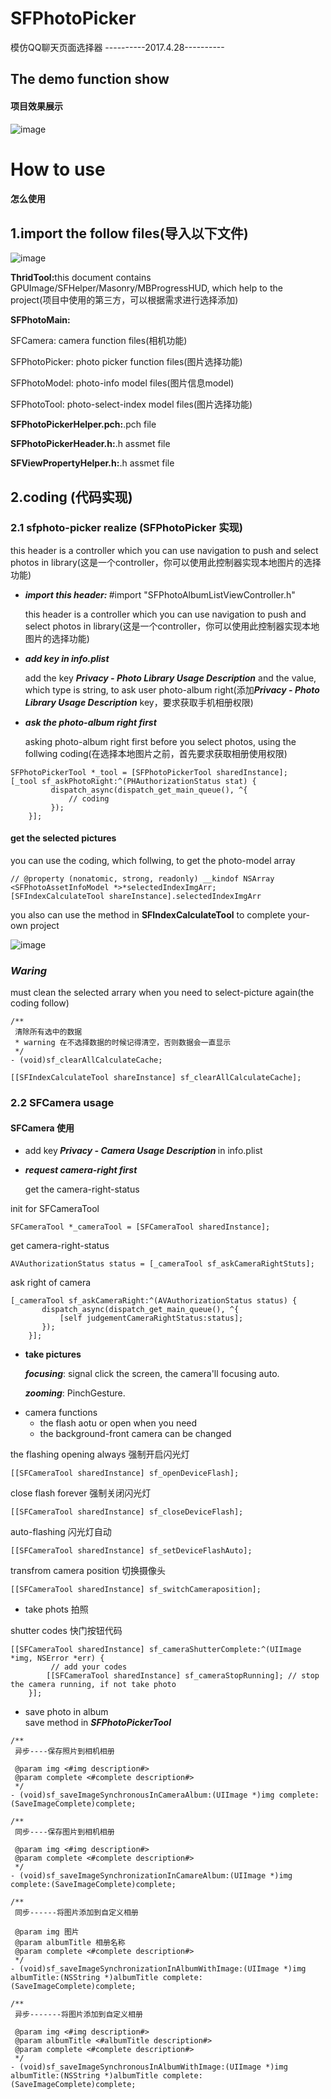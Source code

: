 # SFPhotoPicker
模仿QQ聊天页面选择器
----------2017.4.28----------
<h2>The demo function show</h2>
<h4>项目效果展示</h4>

![image](https://github.com/jufengliushao/SFPhotoPicker/blob/master/screen-pict/result-2.gif)

<h1>How to use</h1>
<h4>怎么使用</h4>
<h2>1.import the follow files(导入以下文件)</h2>

![image](https://github.com/jufengliushao/SFPhotoPicker/blob/master/screen-pict/code-list.png)

<p><b>ThridTool:</b>this document contains GPUImage/SFHelper/Masonry/MBProgressHUD, which help to the project(项目中使用的第三方，可以根据需求进行选择添加)</p>
<p><b>SFPhotoMain:</b></p>
<p>SFCamera: camera function files(相机功能)</p>
<p>SFPhotoPicker: photo picker function files(图片选择功能)</p>
<p>SFPhotoModel: photo-info model files(图片信息model)</p>
<p>SFPhotoTool: photo-select-index model files(图片选择功能)</p>
<p><b>SFPhotoPickerHelper.pch:</b>.pch file</p>
<p><b>SFPhotoPickerHeader.h:</b>.h assmet file</p>
<p><b>SFViewPropertyHelper.h:</b>.h assmet file</p>

<h2>2.coding (代码实现)</h2>
<h3>2.1 sfphoto-picker realize (SFPhotoPicker 实现)</h3>

<p>this header is a controller which you can use navigation to push and select photos in library(这是一个controller，你可以使用此控制器实现本地图片的选择功能)</p>
<ul>
<li><p><b><i>import this header: </i></b>#import "SFPhotoAlbumListViewController.h"</p></li>
<dt>this header is a controller which you can use navigation to push and select photos in library(这是一个controller，你可以使用此控制器实现本地图片的选择功能)</dt>
<li><p><b><i>add key in info.plist</i></b></p></li>
<dt>add the key <i><b>Privacy - Photo Library Usage Description</b></i> and the value, which type is string, to ask user photo-album right(添加<i><b>Privacy - Photo Library Usage Description</b></i> key，要求获取手机相册权限)</dt>
<li><p><b><i>ask the photo-album right first</i></b></p></li>
<dt>asking photo-album right first before you select photos, using the follwing coding(在选择本地图片之前，首先要求获取相册使用权限)
</dt>
</ul>

```objc
SFPhotoPickerTool *_tool = [SFPhotoPickerTool sharedInstance];
[_tool sf_askPhotoRight:^(PHAuthorizationStatus stat) {
         dispatch_async(dispatch_get_main_queue(), ^{
             // coding
         });
    }];
```
<h4>get the selected pictures</h4>
<p>you can use the coding, which follwing, to get the photo-model array</p>

```objc
// @property (nonatomic, strong, readonly) __kindof NSArray <SFPhotoAssetInfoModel *>*selectedIndexImgArr;
[SFIndexCalculateTool shareInstance].selectedIndexImgArr
```

<p>you also can use the method in <b><i></i>SFIndexCalculateTool</b> to complete your-own project</p>

![image](https://github.com/jufengliushao/SFPhotoPicker/blob/master/screen-pict/des-photoGet-2.png)

<h3><i>Waring</i></h3><p>must clean the selected arrary when you need to select-picture again(the coding follow)</p>

```objc
/**
 清除所有选中的数据
 * warning 在不选择数据的时候记得清空，否则数据会一直显示
 */
- (void)sf_clearAllCalculateCache;
```

```objc
[[SFIndexCalculateTool shareInstance] sf_clearAllCalculateCache];
```

<h3>2.2 SFCamera usage</h3>
<h4>SFCamera 使用</h4>
<ul>
<li><p>add key<b><i> Privacy - Camera Usage Description </i></b>in info.plist</p></li>
<li><p><b><i>request camera-right first</i></b></p></li>
<dt><p>get the camera-right-status</p></dt>
</ul>
init for SFCameraTool

```objc
SFCameraTool *_cameraTool = [SFCameraTool sharedInstance];
```

get camera-right-status

```objc
AVAuthorizationStatus status = [_cameraTool sf_askCameraRightStuts];
```
ask right of camera

```objc
[_cameraTool sf_askCameraRight:^(AVAuthorizationStatus status) {
       dispatch_async(dispatch_get_main_queue(), ^{
           [self judgementCameraRightStatus:status];
       });
    }];
```

<ul>
<li><b>take pictures</b></li>
<dt>
<p><b><i>focusing</i></b>: signal click the screen, the camera'll focusing auto.</p>
<p><b><i>zooming</i></b>: PinchGesture.</p>
</dt>
<li>camera functions
<ul>
<li>the flash aotu or open when you need</li>
<li>the background-front camera can be changed</li>
</ul>
</li>
</ul>

the flashing opening always 强制开启闪光灯

```objc
[[SFCameraTool sharedInstance] sf_openDeviceFlash];
```

close flash forever 强制关闭闪光灯

```objc
[[SFCameraTool sharedInstance] sf_closeDeviceFlash];
```

auto-flashing 闪光灯自动

```objc
[[SFCameraTool sharedInstance] sf_setDeviceFlashAuto];
```

transfrom camera position 切换摄像头

```objc
[[SFCameraTool sharedInstance] sf_switchCameraposition];
```

<ul>
<li>take phots 拍照</li>
</ul>

shutter codes 快门按钮代码

```objc
[[SFCameraTool sharedInstance] sf_cameraShutterComplete:^(UIImage *img, NSError *err) {
         // add your codes
        [[SFCameraTool sharedInstance] sf_cameraStopRunning]; // stop the camera running, if not take photo
    }];
```

<ul>
<li>save photo in album</li>
<dt>save method in <b><i>SFPhotoPickerTool</i></b></dt>
</ul>

```objc
/**
 异步----保存照片到相机相册

 @param img <#img description#>
 @param complete <#complete description#>
 */
- (void)sf_saveImageSynchronousInCameraAlbum:(UIImage *)img complete:(SaveImageComplete)complete;

/**
 同步----保存图片到相机相册

 @param img <#img description#>
 @param complete <#complete description#>
 */
- (void)sf_saveImageSynchronizationInCamareAlbum:(UIImage *)img complete:(SaveImageComplete)complete;

/**
 同步------将图片添加到自定义相册

 @param img 图片
 @param albumTitle 相册名称
 @param complete <#complete description#>
 */
- (void)sf_saveImageSynchronizationInAlbumWithImage:(UIImage *)img albumTitle:(NSString *)albumTitle complete:(SaveImageComplete)complete;

/**
 异步-------将图片添加到自定义相册

 @param img <#img description#>
 @param albumTitle <#albumTitle description#>
 @param complete <#complete description#>
 */
- (void)sf_saveImageSynchronousInAlbumWithImage:(UIImage *)img albumTitle:(NSString *)albumTitle complete:(SaveImageComplete)complete;
```
